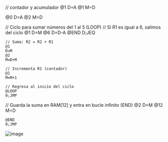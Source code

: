 // contador y acumulador
@1
D=A
@1
M=D

@0
D=A
@2
M=D

// Ciclo para sumar números del 1 al 5
(LOOP)
    // Si R1 es igual a 6, salimos del ciclo
    @1
    D=M
    @6
    D=D-A
    @END
    D;JEQ

    // Suma: R2 = R2 + R1
    @1
    D=M
    @2
    M=D+M

    // Incrementa R1 (contador)
    @1
    M=M+1

    // Regresa al inicio del ciclo
    @LOOP
    0;JMP

// Guarda la suma en RAM[12] y entra en bucle infinito
(END)
    @2
    D=M
    @12
    M=D

    @END
    0;JMP

![image](https://github.com/user-attachments/assets/13be56fa-1269-4fa5-b121-ae9ef78c73e7)

